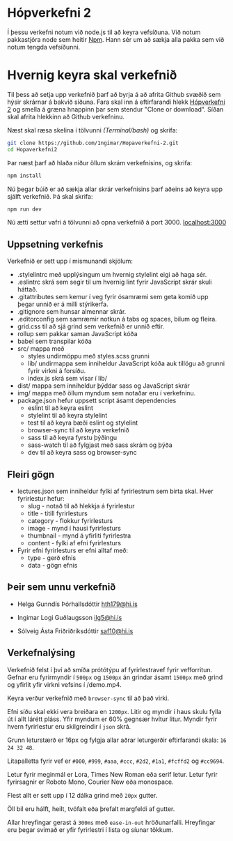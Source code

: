 # Hópverkefni 2

Í þessu verkefni notum við node.js til að keyra vefsíðuna. Við notum pakkastjóra node sem heitir [Npm](https://www.npmjs.com). Hann sér um að sækja alla pakka sem við notum tengda vefsíðunni. 


# Hvernig keyra skal verkefnið

Til þess að setja upp verkefnið þarf að byrja á að afrita Github svæðið sem hýsir skrárnar á bakvið síðuna.  Fara skal inn á eftirfarandi hlekk [Hópverkefni 2](https://github.com/1ngimar/Hopaverkefni-2) og smella á græna hnappinn þar sem stendur "Clone or download". Síðan skal afrita hlekkinn að Github verkefninu. 

Næst skal ræsa skelina í tölvunni *(Terminal/bash)* og skrifa:
```bash
git clone https://github.com/1ngimar/Hopaverkefni-2.git
cd Hopaverkefni2
```
Þar næst þarf að hlaða niður öllum skrám verkefnisins, og skrifa:

```bash
npm install
```
Nú þegar búið er að sækja allar skrár verkefnisins þarf aðeins að keyra upp sjálft verkefnið. Þá skal skrifa:

```bash
npm run dev
```
Nú ætti settur vafri á tölvunni að opna verkefnið á port 3000. [localhost:3000](http://localhost:3000)

## Uppsetning verkefnis

Verkefnið er sett upp í mismunandi skjölum:
* .stylelintrc með upplýsingum um hvernig stylelint eigi að haga sér.
* .eslintrc skrá sem segir til um hvernig lint fyrir JavaScript skrár skuli háttað.
* .gitattributes sem kemur í veg fyrir ósamræmi sem geta komið upp þegar unnið er á milli stýrikerfa.
* .gitignore sem hunsar almennar skrár.
* .editorconfig sem samræmir notkun á tabs og spaces, bilum og fleira.
* grid.css til að sjá grind sem verkefnið er unnið eftir.
* rollup sem pakkar saman JavaScript kóða
* babel sem transpilar kóða
* src/ mappa með
	* styles undirmöppu með styles.scss grunni
	* lib/ undirmappa sem inniheldur JavaScript kóða auk tillögu að grunni fyrir virkni á forsíðu.
	* index.js skrá sem vísar í lib/
* dist/ mappa sem inniheldur þýddar sass og JavaScript skrár 
* img/ mappa með öllum myndum sem notaðar eru í verkefninu. 
* package.json hefur uppsett script ásamt dependencies
	* eslint til að keyra eslint
	* stylelint til að keyra stylelint
	* test til að keyra bæði eslint og stylelint
	* browser-sync til að keyra verkefnið
	* sass til að keyra fyrstu þýðingu
	* sass-watch til að fylgjast með sass skrám og þýða
	* dev til að keyra sass og browser-sync

## Fleiri gögn
* lectures.json sem inniheldur fylki af fyrirlestrum sem birta skal. Hver fyrirlestur hefur:
	* slug - notað til að hlekkja á fyrirlestur
	* title - titill fyrirlesturs
	* category - flokkur fyrirlesturs
	* image - mynd í hausi fyrirlesturs
	* thumbnail - mynd á yfirliti fyrirlestra
	* content - fylki af efni fyrirlesturs
* Fyrir efni fyrirlesturs er efni alltaf með:	
	* type - gerð efnis
	* data - gögn efnis


## Þeir sem unnu verkefnið

* Helga Gunndís Þórhallsdóttir
hth179@hi.is

* Ingimar Logi Guðlaugsson
ilg5@hi.is

* Sólveig Ásta Friðriðriksdóttir 
saf10@hi.is

## Verkefnalýsing

Verkefnið felst í því að smíða prótótýpu af fyrirlestravef fyrir vefforritun. Gefnar eru fyrirmyndir í `500px` og `1500px` án grindar ásamt `1500px` með grind og yfirlit yfir virkni vefsins í /demo.mp4.

Keyra verður verkefnið með  `browser-sync`  til að það virki.

Efni síðu skal ekki vera breiðara en  `1200px`. Litir og myndir í haus skulu fylla út í allt lárétt pláss. Yfir myndum er 60% gegnsær hvítur litur. Myndir fyrir hvern fyrirlestur eru skilgreindir í  `json`  skrá.

Grunn leturstærð er 16px og fylgja allar aðrar leturgerðir eftirfarandi skala:  `16 24 32 48`.

Litapalletta fyrir vef er  `#000`,  `#999`,  `#aaa`,  `#ccc`,  `#2d2`,  `#1a1`,  `#fcffd2`  og  `#cc9694`.

Letur fyrir meginmál er Lora, Times New Roman eða serif letur. Letur fyrir fyrirsagnir er Roboto Mono, Courier New eða monospace.

Flest allt er sett upp í 12 dálka grind með  `20px`  gutter.

Öll bil eru hálft, heilt, tvöfalt eða þrefalt margfeldi af gutter. 

Allar hreyfingar gerast á  `300ms`  með  `ease-in-out`  hröðunarfalli. Hreyfingar eru þegar svimað er yfir fyrirlestri í lista og síunar tökkum.